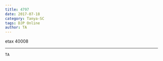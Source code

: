 ```yaml
---
title: 4797
date: 2017-07-18
category: Tanya-SC
tags: DJP Online
author: TA
---
```


etax 40008

---



`TA`
